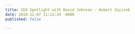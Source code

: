```yaml
---
title: CEO Spotlight with David Johnson - Hubert Zajicek
date: 2018-12-07 11:11:29 -0600
published: false

---
```

